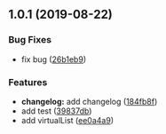 ## 1.0.1 (2019-08-22)


### Bug Fixes

* fix bug ([26b1eb9](https://github.com/HoustonEB/package-demo/commit/26b1eb9))


### Features

* **changelog:** add changelog ([184fb8f](https://github.com/HoustonEB/package-demo/commit/184fb8f))
* add test ([39837db](https://github.com/HoustonEB/package-demo/commit/39837db))
* add virtualList ([ee0a4a9](https://github.com/HoustonEB/package-demo/commit/ee0a4a9))



